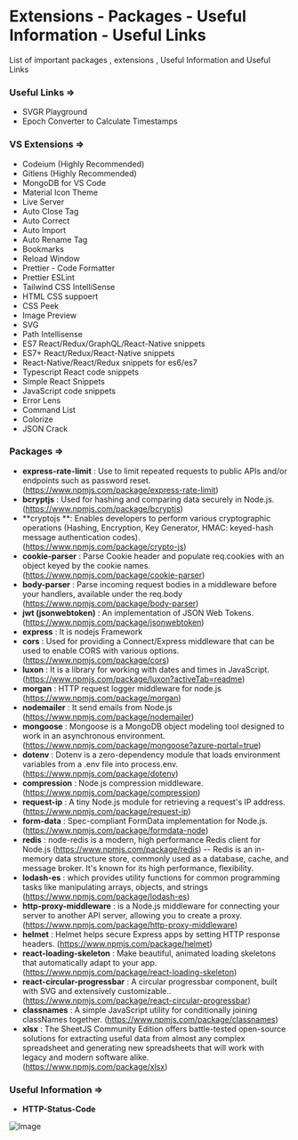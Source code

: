 # Extensions - Packages - Useful Information - Useful Links
List of important packages , extensions , Useful Information and Useful Links

### Useful Links =>
* SVGR Playground
* Epoch Converter to Calculate Timestamps
  
### VS Extensions => 
* Codeium (Highly Recommended)
* Gitlens (Highly Recommended)
* MongoDB for VS Code
* Material Icon Theme
* Live Server
* Auto Close Tag
* Auto Correct
* Auto Import
* Auto Rename Tag
* Bookmarks
* Reload Window
* Prettier - Code Formatter
* Prettier ESLint
* Tailwind CSS IntelliSense
* HTML CSS suppoert
* CSS Peek
* Image Preview
* SVG
* Path Intellisense
* ES7 React/Redux/GraphQL/React-Native snippets
* ES7+ React/Redux/React-Native snippets
* React-Native/React/Redux snippets for es6/es7
* Typescript React code snippets
* Simple React Snippets
* JavaScript code snippets
* Error Lens
* Command List
* Colorize
* JSON Crack

### Packages => 
* **express-rate-limit** : Use to limit repeated requests to public APIs and/or endpoints such as password reset. (https://www.npmjs.com/package/express-rate-limit)
* **bcryptjs** : Used for hashing and comparing data securely in Node.js. (https://www.npmjs.com/package/bcryptjs)
* **cryptojs **: Enables developers to perform various cryptographic operations (Hashing, Encryption, Key Generator, HMAC: keyed-hash message authentication codes). (https://www.npmjs.com/package/crypto-js)
* **cookie-parser** : Parse Cookie header and populate req.cookies with an object keyed by the cookie names. (https://www.npmjs.com/package/cookie-parser)
* **body-parser** : Parse incoming request bodies in a middleware before your handlers, available under the req.body (https://www.npmjs.com/package/body-parser)
* **jwt (jsonwebtoken)** : An implementation of JSON Web Tokens. (https://www.npmjs.com/package/jsonwebtoken)
* **express** : It is nodejs Framework
* **cors** : Used for providing a Connect/Express middleware that can be used to enable CORS with various options. (https://www.npmjs.com/package/cors)
* **luxon** : It is a library for working with dates and times in JavaScript. (https://www.npmjs.com/package/luxon?activeTab=readme)
* **morgan** : HTTP request logger middleware for node.js (https://www.npmjs.com/package/morgan)
* **nodemailer** : It send emails from Node.js (https://www.npmjs.com/package/nodemailer)
* **mongoose** : Mongoose is a MongoDB object modeling tool designed to work in an asynchronous environment. (https://www.npmjs.com/package/mongoose?azure-portal=true)
* **dotenv** : Dotenv is a zero-dependency module that loads environment variables from a .env file into process.env. (https://www.npmjs.com/package/dotenv)
* **compression** : Node.js compression middleware. (https://www.npmjs.com/package/compression)
* **request-ip** : A tiny Node.js module for retrieving a request's IP address. (https://www.npmjs.com/package/request-ip)
* **form-data** : Spec-compliant FormData implementation for Node.js. (https://www.npmjs.com/package/formdata-node)
* **redis** : node-redis is a modern, high performance Redis client for Node.js (https://www.npmjs.com/package/redis) -- Redis is an in-memory data structure store, commonly used as a database, cache, and message broker. It's known for its high performance, flexibility.
* **lodash-es** :  which provides utility functions for common programming tasks like manipulating arrays, objects, and strings (https://www.npmjs.com/package/lodash-es)
* **http-proxy-middleware** : is a Node.js middleware for connecting your server to another API server, allowing you to create a proxy. (https://www.npmjs.com/package/http-proxy-middleware)
* **helmet** : Helmet helps secure Express apps by setting HTTP response headers. (https://www.npmjs.com/package/helmet)
* **react-loading-skeleton** : Make beautiful, animated loading skeletons that automatically adapt to your app. (https://www.npmjs.com/package/react-loading-skeleton)
* **react-circular-progressbar** : A circular progressbar component, built with SVG and extensively customizable.. (https://www.npmjs.com/package/react-circular-progressbar)
* **classnames** : A simple JavaScript utility for conditionally joining classNames together. (https://www.npmjs.com/package/classnames)
* **xlsx** : The SheetJS Community Edition offers battle-tested open-source solutions for extracting useful data from almost any complex spreadsheet and generating new spreadsheets that will work with legacy and modern software alike. (https://www.npmjs.com/package/xlsx)


### Useful Information =>
* **HTTP-Status-Code**
  
![Image](https://github.com/user-attachments/assets/8670276a-5705-49a0-8949-fda8d749c865)










